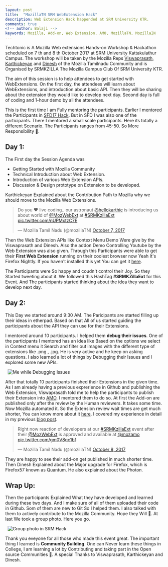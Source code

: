 ```yaml
---
layout: post
title:  "MozillaTN SRM WebExtension Hack"
description: Web Extension Hack happended at SRM University KTR.
comments: true
<!-- author: Balaji -->
keywords: Mozilla, Add-on, Web Extension, AMO, MozillaTN, MozillaIN
---
```


Techtonic is A Mozilla Web extensions Hands-on Workshop & Hackathon scheduled on 7 th and 8 th October 2017 at SRM University Kattakulathur Campus. The workshop will be taken by the Mozilla Reps [Viswaprasath](https://twitter.com/iamVP7/), [Karthickeyan](https://twitter.com/hellokarthic) and [Dinesh](https://twitter.com/dinesh_mv) of the Mozilla Tamilnadu Community and is Organised by SRMKZILLA The Mozilla Campus Club Of SRM University KTR.

The aim of this session is to help attendees to get started with WebExtensions. On the first day, the attendees will learn about WebExtensions, and introduction about basic API. Then they will be sharing about the extension they would like to develop next day. Second day is full of coding and 1-hour demo by all the attendees.

This is the first time I am Fully mentoring the participants. Earlier I mentored the Participants in [SFD17 Hack](https://reps.mozilla.org/e/mozillatn-sfd-extension-hackathon/). But in SFD I was also one of the participants. There I mentored a small scale participants. Here its totally a different Scenario. The Participants ranges from 45-50. So More Responsibility 🙂.

## Day 1:

The First day the Session Agenda was

- Getting Started with Mozilla Community
- Technical Introduction about Web Extension.
- Introduction of various Web Extension APIs.
- Discussion & Design prototype on Extension to be developed.

Karthickeyan Explained about the Contribution Path to Mozilla why we should move to the Mozilla Web Extensions.

<blockquote class="twitter-tweet" data-lang="en"><p lang="en" dir="ltr">Do you ❤️ live coding.. our astronaut <a href="https://twitter.com/hellokarthic?ref_src=twsrc%5Etfw">@hellokarthic</a>  is introducing us about world of <a href="https://twitter.com/MozWebExt?ref_src=twsrc%5Etfw">@MozWebExt</a> at <a href="https://twitter.com/hashtag/SRMKzillaExt?src=hash&amp;ref_src=twsrc%5Etfw">#SRMKzillaExt</a> <a href="https://t.co/nUPMxtzC7E">pic.twitter.com/nUPMxtzC7E</a></p>&mdash; Mozilla Tamil Nadu (@mozillaTN) <a href="https://twitter.com/mozillaTN/status/916605668513087488?ref_src=twsrc%5Etfw">October 7, 2017</a></blockquote>
<script async src="//platform.twitter.com/widgets.js" charset="utf-8"></script>

Then the Web Extension APIs like Context Menu Demo Were give by the Viswaprasath and Dinesh. Also the addon Demo Controlling Youtube  by the Web Extension was also given. Through this Participants were able to get their **First Web Extension** running on their coolest browser now Yeah It's Firefox Nightly. If you haven't installed this yet You can get it [here](https://www.mozilla.org/en-US/firefox/channel/desktop/).

The Participants were So happy and coudn't control their Joy. So they Started tweeting about it. We followed this HashTag **#SRMKZillaExt** for this Event.
And The participants started thinking about the idea they want to develop next day.

## Day 2:

This Day we started around 9:30 AM. The Paricipants are started filling up their ideas in etherpad. Based on that All of us started guiding the participants about the API they can use for their Extensions.

I mentored around 10 participants. I helped them **debug their issues**. One of the participants I mentored has an idea like Based on the options we select in Context menu it Search and filter out images with the different type of extensions like .png , .jpg. He is very active and he keep on asking questions. I also learned a lot of things by Debugging their Issues and I explored some new APIs.

&nbsp;
<img alt="Me while Debugging Issues" src="{{ site.baseurl }}/assets/SRM_Hack/Debug_addon.jpg">
&nbsp;

After that totally 10 participants finished their Extensions in the given time. As I am already having a previous exprerience in Github and publishing the Web Extension, Viswaprasath told me to help the participants to publish their Extension into [AMO](http://addons.mozilla.org/). I mentored them to do so. At first the Add-on are published only after the review by the Human reviewers. It takes some time. Now Mozilla automated it. So the Extension review wait times are get much shorter, You can know more about it [here](https://blog.mozilla.org/addons/2017/09/21/review-wait-times-get-shorter/). I covered my experience in detail in my previous [blog post](https://balaji2198.github.io/my-add-on-went-live-in-minutes).

<blockquote class="twitter-tweet" data-lang="en"><p lang="en" dir="ltr">Right now reaction of developers at our <a href="https://twitter.com/hashtag/SRMKzillaExt?src=hash&amp;ref_src=twsrc%5Etfw">#SRMKzillaExt</a> event after their <a href="https://twitter.com/MozWebExt?ref_src=twsrc%5Etfw">@MozWebExt</a> is approved and available at <a href="https://twitter.com/mozamo?ref_src=twsrc%5Etfw">@mozamo</a> <a href="https://t.co/gm0V8qc1bf">pic.twitter.com/gm0V8qc1bf</a></p>&mdash; Mozilla Tamil Nadu (@mozillaTN) <a href="https://twitter.com/mozillaTN/status/916980674514391041?ref_src=twsrc%5Etfw">October 8, 2017</a></blockquote>
<script async src="//platform.twitter.com/widgets.js" charset="utf-8"></script>

They are happy to see their add-on get published in much shorter time. Then Dinesh Explained about the Major upgrade for Firefox, which is Firefox57 known as Quantum. He also explained about the Photon.

## Wrap Up:

Then the participants Explained What they have developed and learned during these two days. And I make sure of all of them uploaded their code in Github. Som of them are new to Git So I helped them. I also talked with them to actively contribute to the Mozilla Community. Hope they Will 🙂. At last We took a group photo. Here you go.

&nbsp;
<img alt="Group photo in SRM Hack" src="{{ site.baseurl }}/assets/SRM_Hack/Group_Photo.jpg">
&nbsp;

Thank you eveyone for all those who made this event great. The important thing I learned is **Community Building**. One can Never learn these things in College, I am learning a lot by Contributing and taking part in the Open source Communities 🙂. A special Thanks to
Viswaprasath, Karthickeyan and Dinesh.
